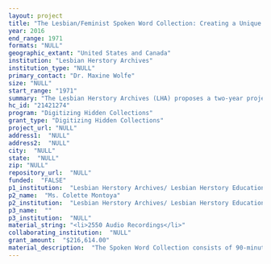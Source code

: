 ```yaml
--- 
layout: project 
title: "The Lesbian/Feminist Spoken Word Collection: Creating a Unique Online Digital Resource for Scholars and the General Public"
year: 2016
end_range: 1971
formats: "NULL"
geographic_extant: "United States and Canada"
institution: "Lesbian Herstory Archives"
institution_type: "NULL"
primary_contact: "Dr. Maxine Wolfe"
size: "NULL"
start_range: "1971"
summary: "The Lesbian Herstory Archives (LHA) proposes a two-year project to provide public access to our Spoken Word Collection through digitization. This unique collection of oral histories, radio programs, speeches, interviews, panel discussions, and other types of spoken word recordings, reflects the diversity of lesbian and feminist communities, not just a selection of well-known women. Consisting of 3,000 audio cassette tapes, the collection includes recordings from the United States and Canada from the early 1970s to present day. We began digitizing our collection in 2010 working with Dr. Anthony Cocciolo and his students at Pratt School of Information and with interns and volunteers at LHA. Our proposed project would make our entire collection of spoken word recordings accessible online and be an incredible contribution, both providing researchers and the general public with material heretofore unavailable and in many cases, completely unknown and giving women access to their cultural heritage."
hc_id: "21421274"
program: "Digitizing Hidden Collections"
grant_type: "Digitizing Hidden Collections"
project_url: "NULL"
address1:  "NULL"
address2:  "NULL"
city:  "NULL"
state:  "NULL"
zip: "NULL"
repository_url:  "NULL"
funded:  "FALSE"
p1_institution:  "Lesbian Herstory Archives/ Lesbian Herstory Education Foundation"
p2_name:  "Ms. Colette Montoya"
p2_institution:  "Lesbian Herstory Archives/ Lesbian Herstory Education Foundation"
p3_name:  ""
p3_institution:  "NULL"
material_string: "<li>2550 Audio Recordings</li>"
collaborating_institution:  "NULL"
grant_amount:  "$216,614.00"
material_description:  "The Spoken Word Collection consists of 90-minute cassettes created by the Lesbian Herstory Archives as well as donated by individual people and organizations in the LGBT community. This is a unique collection of oral histories, personal conversations, taped correspondence, radio programs, speeches, interviews, panel discussions, and other types of spoken word recordings, reflecting the diversity of lesbian and feminist communities, not just a selection of well-known women. One example already digitized is the Mabel Hampton series, consisting of interviews conducted by an Archives' founder. Mabel Hampton (1902-1989) was an African-American lesbian, an activist, a domestic worker, and a dancer in the Harlem Renaissance whose collection covers her years living as an out lesbian in Greenwich Village and Harlem and her relationship to the LGBT community. Another example of an already-digitized collection are the interviews used for Madeline Davis and Liz Kennedy's book “Boots of Leather, Slippers of Gold: the History of a Lesbian Community,”  donated by the authors. Our collection, in addition to interviews, includes recordings such as a meeting between women in the AIDS Coalition to Unleash Power (ACT-UP) and the heads of the National Institute of Allergy and Infectious Diseases and the AIDS Clinical Trials Research Group regarding women's infections and research needs. All of these examples can be found on our website (http://herstories.prattinfoschool.nyc/omeka/). Among the diverse types of recordings to be digitized are Adrienne Rich and Pat Parker reading from their work, episodes of Her Infinite Variety radio program from Madison, Wisconsin, performances of the Radical Lesbian Feminist Terrorist Comedy Group, a plenary from the National Conference on Women and HIV, a meeting of the Feminist Anti-Censorship Taskforce (FACT) (with Andrea Dworkin and Katherine McKinnon), a discussion among four lesbians with disabilities, public speeches given by Audre Lorde, and oral histories of lesbians in the sex industry."
---
```

